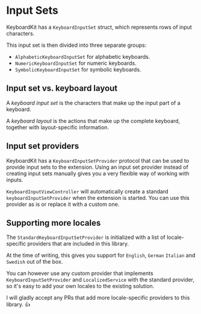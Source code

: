 # Input Sets

KeyboardKit has a `KeyboardInputSet` struct, which represents rows of input characters.

This input set is then divided into three separate groups:

* `AlphabeticKeyboardInputSet` for alphabetic keyboards.
* `NumericKeyboardInputSet` for numeric keyboards.
* `SymbolicKeyboardInputSet` for symbolic keyboards.


## Input set vs. keyboard layout

A *keyboard input set* is the characters that make up the input part of a keyboard.

A *keyboard layout* is the actions that make up the complete keyboard, together with layout-specific information.


## Input set providers

KeyboardKit has a `KeyboardInputSetProvider` protocol that can be used to provide input sets to the extension. Using an input set provider instead of creating input sets manually gives you a very flexible way of working with inputs.

`KeyboardInputViewController` will automatically create a standard `keyboardInputSetProvider` when the extension is started. You can use this provider as is or replace it with a custom one.


## Supporting more locales

The `StandardKeyboardInputSetProvider` is initialized with a list of locale-specific providers that are included in this library. 

At the time of writing, this gives you support for `English`,  `German` `Italian` and `Swedish` out of the box.

You can however use any custom provider that implements `KeyboardInputSetProvider` and `LocalizedService` with the standard provider, so it's easy to add your own locales to the existing solution.  

I will gladly accept any PRs that add more locale-specific providers to this library. 👍

